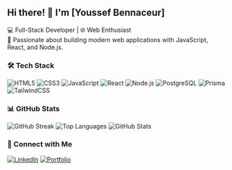 ## Hi there! 👋 I'm [Youssef Bennaceur]

💻 Full-Stack Developer | 🌐 Web Enthusiast  
🚀 Passionate about building modern web applications with JavaScript, React, and Node.js.  

### 🛠 Tech Stack
![HTML5](https://img.shields.io/badge/HTML5-E34F26?style=for-the-badge&logo=html5&logoColor=white)
![CSS3](https://img.shields.io/badge/CSS3-1572B6?style=for-the-badge&logo=css3&logoColor=white)
![JavaScript](https://img.shields.io/badge/JavaScript-F7DF1E?style=for-the-badge&logo=javascript&logoColor=black)
![React](https://img.shields.io/badge/React-61DAFB?style=for-the-badge&logo=react&logoColor=black)
![Node.js](https://img.shields.io/badge/Node.js-339933?style=for-the-badge&logo=node-dot-js&logoColor=white)
![PostgreSQL](https://img.shields.io/badge/PostgreSQL-336791?style=for-the-badge&logo=postgresql&logoColor=white)
![Prisma](https://img.shields.io/badge/Prisma-2D3748?style=for-the-badge&logo=prisma&logoColor=white)
![TailwindCSS](https://img.shields.io/badge/TailwindCSS-38B2AC?style=for-the-badge&logo=tailwind-css&logoColor=white)

### 📊 GitHub Stats
![GitHub Streak](https://streak-stats.demolab.com/?user=YOUR_GITHUB_USERNAME&theme=tokyonight)
![Top Languages](https://github-readme-stats.vercel.app/api/top-langs/?username=YOUR_GITHUB_USERNAME&layout=compact&theme=tokyonight)
![GitHub Stats](https://github-readme-stats.vercel.app/api?username=YOUR_GITHUB_USERNAME&show_icons=true&theme=tokyonight)

### 🔗 Connect with Me
[![LinkedIn](https://img.shields.io/badge/LinkedIn-0077B5?style=for-the-badge&logo=linkedin&logoColor=white)](https://linkedin.com/in/YOUR_LINKEDIN)
[![Portfolio](https://img.shields.io/badge/Portfolio-000000?style=for-the-badge&logo=vercel&logoColor=white)](YOUR_PORTFOLIO_LINK)
